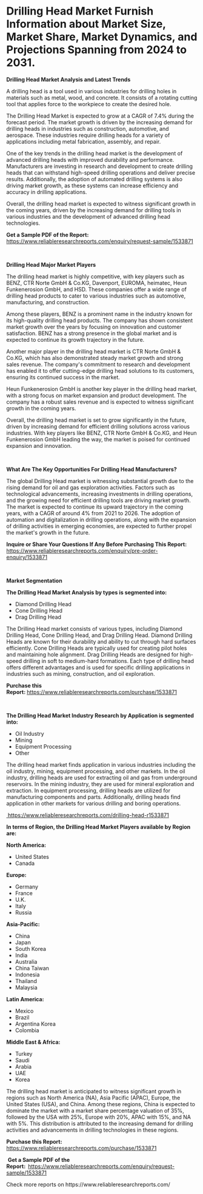 <p><h1>Drilling Head Market Furnish Information about Market Size, Market Share, Market Dynamics, and Projections Spanning from 2024 to 2031.</h1></p><p><strong>Drilling Head Market Analysis and Latest Trends</strong></p>
<p><p>A drilling head is a tool used in various industries for drilling holes in materials such as metal, wood, and concrete. It consists of a rotating cutting tool that applies force to the workpiece to create the desired hole. </p><p>The Drilling Head Market is expected to grow at a CAGR of 7.4% during the forecast period. The market growth is driven by the increasing demand for drilling heads in industries such as construction, automotive, and aerospace. These industries require drilling heads for a variety of applications including metal fabrication, assembly, and repair.</p><p>One of the key trends in the drilling head market is the development of advanced drilling heads with improved durability and performance. Manufacturers are investing in research and development to create drilling heads that can withstand high-speed drilling operations and deliver precise results. Additionally, the adoption of automated drilling systems is also driving market growth, as these systems can increase efficiency and accuracy in drilling applications.</p><p>Overall, the drilling head market is expected to witness significant growth in the coming years, driven by the increasing demand for drilling tools in various industries and the development of advanced drilling head technologies.</p></p>
<p><strong>Get a Sample PDF of the Report:&nbsp;</strong> <a href="https://www.reliableresearchreports.com/enquiry/request-sample/1533871">https://www.reliableresearchreports.com/enquiry/request-sample/1533871</a></p>
<p>&nbsp;</p>
<p><strong>Drilling Head Major Market Players</strong></p>
<p><p>The drilling head market is highly competitive, with key players such as BENZ, CTR Norte GmbH & Co.KG, Davenport, EUROMA, heimatec, Heun Funkenerosion GmbH, and HSD. These companies offer a wide range of drilling head products to cater to various industries such as automotive, manufacturing, and construction.</p><p>Among these players, BENZ is a prominent name in the industry known for its high-quality drilling head products. The company has shown consistent market growth over the years by focusing on innovation and customer satisfaction. BENZ has a strong presence in the global market and is expected to continue its growth trajectory in the future.</p><p>Another major player in the drilling head market is CTR Norte GmbH & Co.KG, which has also demonstrated steady market growth and strong sales revenue. The company's commitment to research and development has enabled it to offer cutting-edge drilling head solutions to its customers, ensuring its continued success in the market.</p><p>Heun Funkenerosion GmbH is another key player in the drilling head market, with a strong focus on market expansion and product development. The company has a robust sales revenue and is expected to witness significant growth in the coming years.</p><p>Overall, the drilling head market is set to grow significantly in the future, driven by increasing demand for efficient drilling solutions across various industries. With key players like BENZ, CTR Norte GmbH & Co.KG, and Heun Funkenerosion GmbH leading the way, the market is poised for continued expansion and innovation.</p></p>
<p>&nbsp;</p>
<p><strong>What Are The Key Opportunities For Drilling Head Manufacturers?</strong></p>
<p><p>The global Drilling Head market is witnessing substantial growth due to the rising demand for oil and gas exploration activities. Factors such as technological advancements, increasing investments in drilling operations, and the growing need for efficient drilling tools are driving market growth. The market is expected to continue its upward trajectory in the coming years, with a CAGR of around 4% from 2021 to 2026. The adoption of automation and digitalization in drilling operations, along with the expansion of drilling activities in emerging economies, are expected to further propel the market's growth in the future.</p></p>
<p><strong>Inquire or Share Your Questions If Any Before Purchasing This Report:</strong> <a href="https://www.reliableresearchreports.com/enquiry/pre-order-enquiry/1533871">https://www.reliableresearchreports.com/enquiry/pre-order-enquiry/1533871</a></p>
<p>&nbsp;</p>
<p><strong>Market Segmentation</strong></p>
<p><strong>The Drilling Head Market Analysis by types is segmented into:</strong></p>
<p><ul><li>Diamond Drilling Head</li><li>Cone Drilling Head</li><li>Drag Drilling Head</li></ul></p>
<p><p>The Drilling Head market consists of various types, including Diamond Drilling Head, Cone Drilling Head, and Drag Drilling Head. Diamond Drilling Heads are known for their durability and ability to cut through hard surfaces efficiently. Cone Drilling Heads are typically used for creating pilot holes and maintaining hole alignment. Drag Drilling Heads are designed for high-speed drilling in soft to medium-hard formations. Each type of drilling head offers different advantages and is used for specific drilling applications in industries such as mining, construction, and oil exploration.</p></p>
<p><strong>Purchase this Report:&nbsp;</strong><a href="https://www.reliableresearchreports.com/purchase/1533871">https://www.reliableresearchreports.com/purchase/1533871</a></p>
<p>&nbsp;</p>
<p><strong>The Drilling Head Market Industry Research by Application is segmented into:</strong></p>
<p><ul><li>Oil Industry</li><li>Mining</li><li>Equipment Processing</li><li>Other</li></ul></p>
<p><p>The drilling head market finds application in various industries including the oil industry, mining, equipment processing, and other markets. In the oil industry, drilling heads are used for extracting oil and gas from underground reservoirs. In the mining industry, they are used for mineral exploration and extraction. In equipment processing, drilling heads are utilized for manufacturing components and parts. Additionally, drilling heads find application in other markets for various drilling and boring operations.</p></p>
<p><a href="https://www.reliableresearchreports.com/drilling-head-r1533871">&nbsp;https://www.reliableresearchreports.com/drilling-head-r1533871</a></p>
<p><strong>In terms of Region, the Drilling Head Market Players available by Region are:</strong></p>
<p>
    <p> <strong> North America: </strong>
        <ul>
            <li>United States</li>
            <li>Canada</li>
        </ul>
        </p> 
    <p> <strong> Europe: </strong>
        <ul>
            <li>Germany</li>
            <li>France</li>
            <li>U.K.</li>
            <li>Italy</li>
            <li>Russia</li>
        </ul>
        </p> 
    <p> <strong> Asia-Pacific: </strong>
        <ul>
            <li>China</li>
            <li>Japan</li>
            <li>South Korea</li>
            <li>India</li>
            <li>Australia</li>
            <li>China Taiwan</li>
            <li>Indonesia</li>
            <li>Thailand</li>
            <li>Malaysia</li>
        </ul>
        </p> 
    <p> <strong> Latin America: </strong>
        <ul>
            <li>Mexico</li>
            <li>Brazil</li>
            <li>Argentina Korea</li>
            <li>Colombia</li>
        </ul>
        </p> 
    <p> <strong> Middle East & Africa: </strong>
        <ul>
            <li>Turkey</li>
            <li>Saudi</li>
            <li>Arabia</li>
            <li>UAE</li>
            <li>Korea</li>
        </ul>
    </p>
    </p>
<p><p>The drilling head market is anticipated to witness significant growth in regions such as North America (NA), Asia Pacific (APAC), Europe, the United States (USA), and China. Among these regions, China is expected to dominate the market with a market share percentage valuation of 35%, followed by the USA with 25%, Europe with 20%, APAC with 15%, and NA with 5%. This distribution is attributed to the increasing demand for drilling activities and advancements in drilling technologies in these regions.</p></p>
<p><strong>Purchase this Report: </strong><a href="https://www.reliableresearchreports.com/purchase/1533871">https://www.reliableresearchreports.com/purchase/1533871</a></p>
<p>&nbsp;<strong>Get a Sample PDF of the Report:&nbsp;&nbsp;</strong><a href="https://www.reliableresearchreports.com/enquiry/request-sample/1533871">https://www.reliableresearchreports.com/enquiry/request-sample/1533871</a></p>
<p><strong></strong></p>
<p>Check more reports on https://www.reliableresearchreports.com/</p>